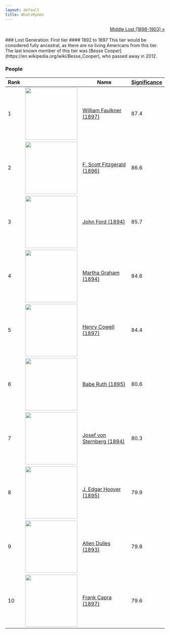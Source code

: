```yaml
---
layout: default
title: WhatsMyGen
---
```

<div style="overflow: hidden"><a href="/mike-gen/generations/lost-middle.html" class="next" style="float: right !important">Middle Lost (1898-1903) &raquo;</a></div>
<br>
### Lost Generation: First tier
#### 1892 to 1897
This tier would be considered fully ancestral, as there are no living Americans from this tier. The last known member of this tier was [Besse Cooper](https://en.wikipedia.org/wiki/Besse_Cooper), who passed away in 2012.

### People

Rank |     | Name                                  | <a href="/mike-gen/FAQ.html#Significance">Significance</a> 
---- | --- | ------------------------------------- | -------- 
1    | <img src="https://upload.wikimedia.org/wikipedia/commons/6/6d/Carl_Van_Vechten_-_William_Faulkner.jpg" width="165" /> | [William Faulkner (1897)](https://en.wikipedia.org/wiki/William_Faulkner) | 87.4    
2    | <img src="https://upload.wikimedia.org/wikipedia/commons/5/5c/F_Scott_Fitzgerald_1921.jpg" width="165" /> | [F. Scott Fitzgerald (1896)](https://en.wikipedia.org/wiki/F._Scott_Fitzgerald)            | 86.6   
3    | <img src="https://upload.wikimedia.org/wikipedia/commons/0/04/John_Ford_1946.jpg" width="165" /> | [John Ford (1894)](https://en.wikipedia.org/wiki/John_Ford)                      | 85.7    
4    | <img src="https://upload.wikimedia.org/wikipedia/commons/0/09/Martha_Graham_1948.jpg" width="165" /> | [Martha Graham (1894)](https://en.wikipedia.org/wiki/Martha_Graham)                  | 84.6   
5    | <img src="https://upload.wikimedia.org/wikipedia/commons/1/1c/Henry_Cowell_as_a_young_man.jpg" width="165" /> | [Henry Cowell (1897)](https://en.wikipedia.org/wiki/Henry_Cowell)                   | 84.4    
6    | <img src="https://upload.wikimedia.org/wikipedia/commons/1/13/Babe_Ruth2.jpg" width="165" /> | [Babe Ruth (1895)](https://en.wikipedia.org/wiki/Babe_Ruth)                      | 80.6    
7    | <img src="https://upload.wikimedia.org/wikipedia/en/f/fc/Josef_von_Sternberg.jpg" width="165" /> | [Josef von Sternberg (1894)](https://en.wikipedia.org/wiki/Josef_von_Sternberg)            | 80.3 
8    | <img src="https://upload.wikimedia.org/wikipedia/commons/b/b0/Hoover-JEdgar-LOC.jpg" width="165" /> | [J. Edgar Hoover (1895)](https://en.wikipedia.org/wiki/J._Edgar_Hoover)                | 79.9    
9    | <img src="https://upload.wikimedia.org/wikipedia/commons/6/64/Allen_w_dulles.jpg" width="165" /> | [Allen Dulles (1893)](https://en.wikipedia.org/wiki/Allen_Dulles)                   | 79.8 
10   | <img src="https://upload.wikimedia.org/wikipedia/commons/7/77/Frank_Capra.jpg" width="165" /> | [Frank Capra (1897)](https://en.wikipedia.org/wiki/Frank_Capra) | 79.6
